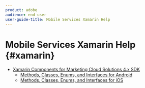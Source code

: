 ```yaml
---
product: adobe
audience: end-user
user-guide-title: Mobile Services Xamarin Help
---
```


# Mobile Services Xamarin Help {#xamarin}

+ [Xamarin Components for Marketing Cloud Solutions 4.x SDK](get-started/get-started.md)
   + [Methods, Classes, Enums, and Interfaces for Android](get-started/c-android.md)
   + [Methods, Classes, Enums, and Interfaces for iOS](get-started/c-ios.md)
